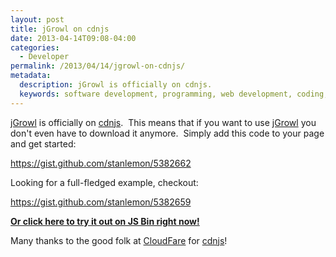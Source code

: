 ```yaml
---
layout: post
title: jGrowl on cdnjs
date: 2013-04-14T09:08-04:00
categories:
  - Developer
permalink: /2013/04/14/jgrowl-on-cdnjs/
metadata:
  description: jGrowl is officially on cdnjs.
  keywords: software development, programming, web development, coding, jGrowl, Git
---
```

[jGrowl](https://github.com/stanlemon/jGrowl) is officially on [cdnjs](http://cdnjs.com).  This means that if you want to use [jGrowl](https://github.com/stanlemon/jGrowl) you don't even have to download it anymore.  Simply add this code to your page and get started:

https://gist.github.com/stanlemon/5382662

Looking for a full-fledged example, checkout:

https://gist.github.com/stanlemon/5382659

[**Or click here to try it out on JS Bin right now!**](http://jsbin.com/iqipox/1/edit)

Many thanks to the good folk at [CloudFare](https://www.cloudflare.com) for [cdnjs](http://cdnjs.com)!
